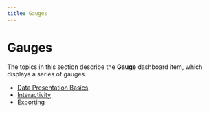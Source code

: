```yaml
---
title: Gauges
---
```

# Gauges
The topics in this section describe the **Gauge** dashboard item, which displays a series of gauges.
* [Data Presentation Basics](../../../../dashboard-for-web/articles/web-dashboard-viewer-mode/dashboard-items/gauges/data-presentation-basics.md)
* [Interactivity](../../../../dashboard-for-web/articles/web-dashboard-viewer-mode/dashboard-items/gauges/interactivity.md)
* [Exporting](../../../../dashboard-for-web/articles/web-dashboard-viewer-mode/dashboard-items/gauges/exporting.md)